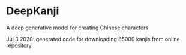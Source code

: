 # DeepKanji
A deep generative model for creating Chinese characters

Jul 3 2020: generated code for downloading 85000 kanjis from online repository